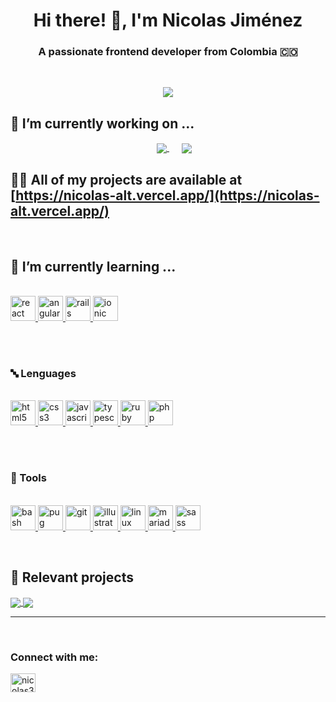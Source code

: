 <h1 align="center">Hi there! 👋, I'm Nicolas Jiménez</h1>
<h3 align="center">A passionate frontend developer from Colombia 🇨🇴</h3>
<br />

<p align="center">
<a href="https://github.com/anuraghazra/github-readme-stats" style="margin: 50px">
    <img src="https://github-readme-stats.vercel.app/api/top-langs/?username=Nicolas-alt&layout=compact" />
</a>
</p>

## 🔭 I’m currently working on ...
<p align="center">
    <a href="https://github.com/Nicolas-alt/DiscoveringMusic" style="margin: 20px;">
    <img align="center" src="https://github-readme-stats.vercel.app/api/pin/?username=Nicolas-alt&repo=DiscoveringMusic" />
    </a>
    <a href="https://github.com/Nicolas-alt/room-home-challenge">
    <img align="center" src="https://github-readme-stats.vercel.app/api/pin/?username=Nicolas-alt&repo=room-home-challenge" />
    </a>
</p>


## 👨‍💻 All of my projects are available at [https://nicolas-alt.vercel.app/](https://nicolas-alt.vercel.app/)
<br />

##  🌱 I’m currently learning ...

<p align="left">
<br />
   <a href="https://reactjs.org/" target="_blank"> 
    <img src="https://devicons.github.io/devicon/devicon.git/icons/react/react-original-wordmark.svg" alt="react"width="40" height="40"/> 
   </a> 

   <a href="https://angular.io" target="_blank"> 
    <img src="https://devicons.github.io/devicon/devicon.git/icons/angularjs/angularjs-original.svg" alt="angularjs" width="40" height="40"/> 
    </a>

   <a href="https://rubyonrails.org" target="_blank">
    <img src="https://devicons.github.io/devicon/devicon.git/icons/rails/rails-original-wordmark.svg" alt="rails" width="40" height="40"/>
   </a>

   <a href="https://ionicframework.com" target="_blank">
        <img src="https://upload.wikimedia.org/wikipedia/commons/d/d1/Ionic_Logo.svg" alt="ionic" width="40" height="40"/> 
    </a>
</p>
<br />
<br />

<h3 align="left">🔤 Lenguages</h3>
<p align="left"> 
<br />
 <a href="https://www.w3.org/html/" target="_blank">
  <img src="https://devicons.github.io/devicon/devicon.git/icons/html5/html5-original-wordmark.svg" alt="html5" width="40" height="40"/> 
 </a>

 <a href="https://www.w3schools.com/css/" target="_blank">
    <img src="https://devicons.github.io/devicon/devicon.git/icons/css3/css3-original-wordmark.svg" alt="css3" width="40" height="40"/> 
</a> 

<a href="https://developer.mozilla.org/en-US/docs/Web/JavaScript" target="_blank"> 
    <img src="https://devicons.github.io/devicon/devicon.git/icons/javascript/javascript-original.svg" alt="javascript" width="40" height="40"/> 
</a>

<a href="https://www.typescriptlang.org/" target="_blank">
    <img src="https://devicons.github.io/devicon/devicon.git/icons/typescript/typescript-original.svg" alt="typescript" width="40" height="40"/>
</a> 

<a href="https://www.ruby-lang.org/en/" target="_blank"> 
    <img src="https://devicons.github.io/devicon/devicon.git/icons/ruby/ruby-original-wordmark.svg" alt="ruby" width="40" height="40"/>
</a>

<a href="https://www.php.net" target="_blank">
    <img src="https://devicons.github.io/devicon/devicon.git/icons/php/php-original.svg" alt="php" width="40" height="40"/>
</a>

</p>
<br />
<br />

<!-- Tools zone  -->
<h3 align="left">🔨 Tools</h3>
<p align="left"> 
<br />

<a href="https://www.gnu.org/software/bash/" target="_blank"> 
    <img src="https://www.vectorlogo.zone/logos/gnu_bash/gnu_bash-icon.svg" alt="bash" width="40" height="40"/> 
</a> 

<a href="https://pugjs.org" target="_blank"> 
    <img src="https://cdn.worldvectorlogo.com/logos/pug.svg" alt="pug" width="40" height="40"/>
</a>

   <a href="https://git-scm.com/" target="_blank">
    <img src="https://www.vectorlogo.zone/logos/git-scm/git-scm-icon.svg" alt="git" width="40" height="40"/> 
   </a>

   <a href="https://www.adobe.com/in/products/illustrator.html" target="_blank"> 
    <img src="https://www.vectorlogo.zone/logos/adobe_illustrator/adobe_illustrator-icon.svg" alt="illustrator" width="40" height="40"/> 
   </a>

   <a href="https://www.linux.org/" target="_blank">
    <img src="https://devicons.github.io/devicon/devicon.git/icons/linux/linux-original.svg" alt="linux" width="40" height="40"/>
   </a>

   <a href="https://mariadb.org/" target="_blank"> 
    <img src="https://www.vectorlogo.zone/logos/mariadb/mariadb-icon.svg" alt="mariadb" width="40" height="40"/> 
   </a> 

   <a href="https://sass-lang.com" target="_blank"> 
    <img src="https://devicons.github.io/devicon/devicon.git/icons/sass/sass-original.svg" alt="sass" width="40" height="40"/>
   </a> 
</p>
<br />

## 🤩 Relevant projects
<a href="https://github.com/Nicolas-alt/LogBookLanding">
  <img align="center" src="https://github-readme-stats.vercel.app/api/pin/?username=Nicolas-alt&repo=LogBookLanding" />
</a>
<a href="https://github.com/Nicolas-alt/RailsBlog">
  <img align="center" src="https://github-readme-stats.vercel.app/api/pin/?username=Nicolas-alt&repo=RailsBlog" />
</a>

<hr />

<br />

<!-- Connect -->
<p align="left">
    <h3 align="left">Connect with me:</h3>
    <a href="https://twitter.com/nicolas35103573" target="blank"><img align="center" src="https://cdn.jsdelivr.net/npm/simple-icons@3.0.1/icons/twitter.svg" alt="nicolas35103573" height="30" width="40" /></a>
</p>
